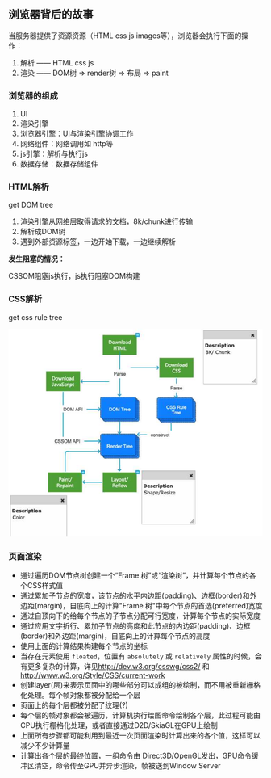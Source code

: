 ## 浏览器背后的故事

当服务器提供了资源资源（HTML css js images等），浏览器会执行下面的操作：

1. 解析 —— HTML css js
2. 渲染 —— DOM树 => render树 => 布局 => paint

### 浏览器的组成

1. UI
2. 渲染引擎
3. 浏览器引擎：UI与渲染引擎协调工作
4. 网络组件：网络调用如 http等
5. js引擎：解析与执行js
6. 数据存储：数据存储组件

### HTML解析

get DOM tree

1. 渲染引擎从网络层取得请求的文档，8k/chunk进行传输
2. 解析成DOM树
3. 遇到外部资源标签，一边开始下载，一边继续解析

**发生阻塞的情况：**

CSSOM阻塞js执行，js执行阻塞DOM构建



### CSS解析

get css rule tree







 ![浏览器渲染过程](https://raw.githubusercontent.com/IssacSix/gitImags/master/20180109/browser.jpg)



### 页面渲染

- 通过遍历DOM节点树创建一个“Frame 树”或“渲染树”，并计算每个节点的各个CSS样式值
- 通过累加子节点的宽度，该节点的水平内边距(padding)、边框(border)和外边距(margin)，自底向上的计算"Frame 树"中每个节点的首选(preferred)宽度
- 通过自顶向下的给每个节点的子节点分配可行宽度，计算每个节点的实际宽度
- 通过应用文字折行、累加子节点的高度和此节点的内边距(padding)、边框(border)和外边距(margin)，自底向上的计算每个节点的高度
- 使用上面的计算结果构建每个节点的坐标
- 当存在元素使用 `floated`，位置有 `absolutely` 或 `relatively` 属性的时候，会有更多复杂的计算，详见<http://dev.w3.org/csswg/css2/> 和 <http://www.w3.org/Style/CSS/current-work>
- 创建layer(层)来表示页面中的哪些部分可以成组的被绘制，而不用被重新栅格化处理。每个帧对象都被分配给一个层
- 页面上的每个层都被分配了纹理(?)
- 每个层的帧对象都会被遍历，计算机执行绘图命令绘制各个层，此过程可能由CPU执行栅格化处理，或者直接通过D2D/SkiaGL在GPU上绘制
- 上面所有步骤都可能利用到最近一次页面渲染时计算出来的各个值，这样可以减少不少计算量
- 计算出各个层的最终位置，一组命令由 Direct3D/OpenGL发出，GPU命令缓冲区清空，命令传至GPU并异步渲染，帧被送到Window Server



























